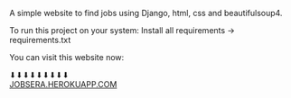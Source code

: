 A simple website to find jobs using Django, html, css and beautifulsoup4.

To run this project on your system:
Install all requirements -> requirements.txt

You can visit this website now:

⬇⬇⬇⬇⬇⬇⬇⬇⬇ <br>
<a href="https://jobsera.herokuapp.com/"> JOBSERA.HEROKUAPP.COM </a>